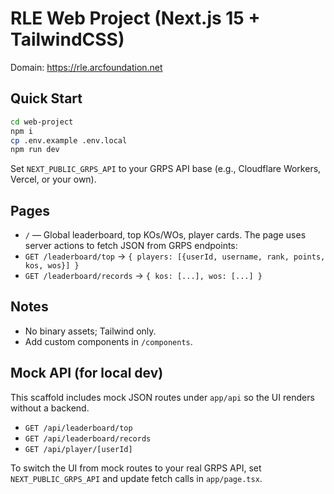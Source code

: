 # RLE Web Project (Next.js 15 + TailwindCSS)

Domain: https://rle.arcfoundation.net

## Quick Start
```bash
cd web-project
npm i
cp .env.example .env.local
npm run dev
```
Set `NEXT_PUBLIC_GRPS_API` to your GRPS API base (e.g., Cloudflare Workers, Vercel, or your own).

## Pages
- `/` — Global leaderboard, top KOs/WOs, player cards.
The page uses server actions to fetch JSON from GRPS endpoints:
- `GET /leaderboard/top` → `{ players: [{userId, username, rank, points, kos, wos}] }`
- `GET /leaderboard/records` → `{ kos: [...], wos: [...] }`

## Notes
- No binary assets; Tailwind only.
- Add custom components in `/components`.


## Mock API (for local dev)
This scaffold includes mock JSON routes under `app/api` so the UI renders without a backend.

- `GET /api/leaderboard/top`
- `GET /api/leaderboard/records`
- `GET /api/player/[userId]`

To switch the UI from mock routes to your real GRPS API, set `NEXT_PUBLIC_GRPS_API` and update fetch calls in `app/page.tsx`.
